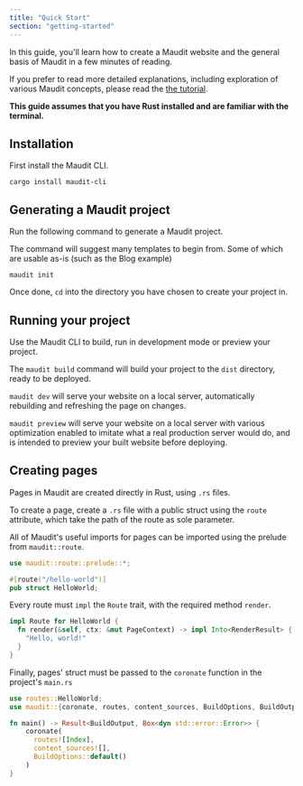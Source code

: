 ```yaml
---
title: "Quick Start"
section: "getting-started"
---
```


In this guide, you'll learn how to create a Maudit website and the general basis of Maudit in a few minutes of reading.

If you prefer to read more detailed explanations, including exploration of various Maudit concepts, please read the [the tutorial]().

**This guide assumes that you have Rust installed and are familiar with the terminal.**

## Installation

First install the Maudit CLI.

```shell
cargo install maudit-cli
```

## Generating a Maudit project

Run the following command to generate a Maudit project.

The command will suggest many templates to begin from. Some of which are usable as-is (such as the Blog example)

```shell
maudit init
```

Once done, `cd` into the directory you have chosen to create your project in.

## Running your project

Use the Maudit CLI to build, run in development mode or preview your project.

The `maudit build` command will build your project to the `dist` directory, ready to be deployed.

`maudit dev` will serve your website on a local server, automatically rebuilding and refreshing the page on changes.

`maudit preview` will serve your website on a local server with various optimization enabled to imitate what a real production server would do, and is intended to preview your built website before deploying.

## Creating pages

Pages in Maudit are created directly in Rust, using `.rs` files.

To create a page, create a `.rs` file with a public struct using the `route` attribute, which take the path of the route as sole parameter.

All of Maudit's useful imports for pages can be imported using the prelude from `maudit::route`.

```rs
use maudit::route::prelude::*;

#[route("/hello-world")]
pub struct HelloWorld;
```

Every route must `impl` the `Route` trait, with the required method `render`.

```rs
impl Route for HelloWorld {
  fn render(&self, ctx: &mut PageContext) -> impl Into<RenderResult> {
    "Hello, world!"
  }
}
```

Finally, pages' struct must be passed to the `coronate` function in the project's `main.rs`

```rs
use routes::HelloWorld;
use maudit::{coronate, routes, content_sources, BuildOptions, BuildOutput};

fn main() -> Result<BuildOutput, Box<dyn std::error::Error>> {
    coronate(
      routes![Index],
      content_sources![],
      BuildOptions::default()
    )
}
```
